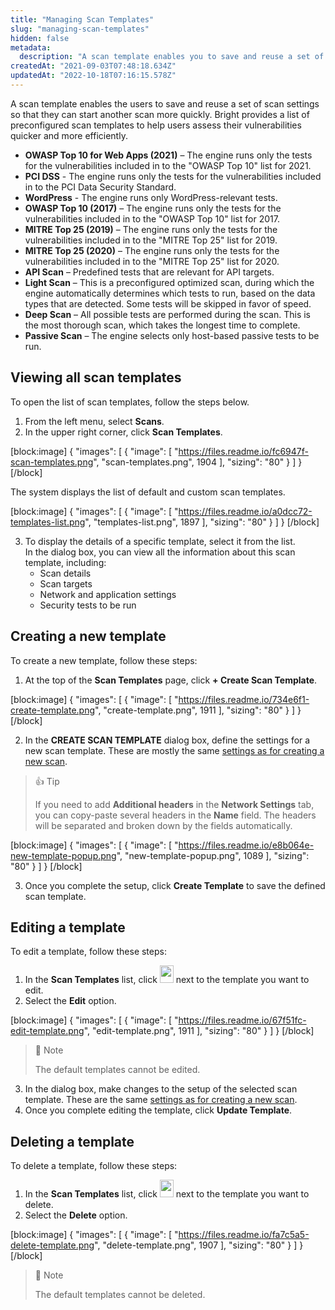 ```yaml
---
title: "Managing Scan Templates"
slug: "managing-scan-templates"
hidden: false
metadata: 
  description: "A scan template enables you to save and reuse a set of scan settings so that you can start another scan more quickly. NeuraLegion provides the following default scan templates"
createdAt: "2021-09-03T07:48:18.634Z"
updatedAt: "2022-10-18T07:16:15.578Z"
---
```

A scan template enables the users to save and reuse a set of scan settings so that they can start another scan more quickly. Bright provides a list of preconfigured scan templates to help users assess their vulnerabilities quicker and more efficiently.

- **OWASP Top 10 for Web Apps (2021)** – The engine runs only the tests for the vulnerabilities included in to the "OWASP Top 10" list for 2021.
- **PCI DSS** - The engine runs only the tests for the vulnerabilities included in to the PCI Data Security Standard.
- **WordPress** - The engine runs only WordPress-relevant tests.
- **OWASP Top 10 (2017)** – The engine runs only the tests for the vulnerabilities included in to the "OWASP Top 10" list for 2017.
- **MITRE Top 25 (2019)** – The engine runs only the tests for the vulnerabilities included in to the "MITRE Top 25" list for 2019.
- **MITRE Top 25 (2020)** – The engine runs only the tests for the vulnerabilities included in to the "MITRE Top 25" list for 2020.
- **API Scan** – Predefined tests that are relevant for API targets.
- **Light Scan** – This is a preconfigured optimized scan, during which the engine automatically determines which tests to run, based on the data types that are detected. Some tests will be skipped in favor of speed.
- **Deep Scan** – All possible tests are performed during the scan. This is the most thorough scan, which takes the longest time to complete.
- **Passive Scan** – The engine selects only host-based passive tests to be run.

## Viewing all scan templates

To open the list of scan templates, follow the steps below.

1. From the left menu, select **Scans**. 
2. In the upper right corner, click **Scan Templates**.

[block:image]
{
  "images": [
    {
      "image": [
        "https://files.readme.io/fc6947f-scan-templates.png",
        "scan-templates.png",
        1904
      ],
      "sizing": "80"
    }
  ]
}
[/block]



The system displays the list of default and custom scan templates.

[block:image]
{
  "images": [
    {
      "image": [
        "https://files.readme.io/a0dcc72-templates-list.png",
        "templates-list.png",
        1897
      ],
      "sizing": "80"
    }
  ]
}
[/block]



3. To display the details of a specific template, select it from the list.  
   In the dialog box, you can view all the information about this scan template, including:
   - Scan details
   - Scan targets
   - Network and application settings
   - Security tests to be run 

## Creating a new template

To create a new template, follow these steps:

1. At the top of the **Scan Templates** page,  click **+ Create Scan Template**.

[block:image]
{
  "images": [
    {
      "image": [
        "https://files.readme.io/734e6f1-create-template.png",
        "create-template.png",
        1911
      ],
      "sizing": "80"
    }
  ]
}
[/block]



2. In the **CREATE SCAN TEMPLATE** dialog box, define the settings for a new scan template. These are mostly the same [settings as for creating a new scan](/docs/creating-a-new-scan). 

> 👍 Tip
> 
> If you need to add **Additional headers** in the **Network Settings** tab, you can copy-paste several headers in the **Name** field. The headers will be separated and broken down by the fields automatically.

[block:image]
{
  "images": [
    {
      "image": [
        "https://files.readme.io/e8b064e-new-template-popup.png",
        "new-template-popup.png",
        1089
      ],
      "sizing": "80"
    }
  ]
}
[/block]



3. Once you complete the setup, click **Create Template** to save the defined scan template.

## Editing a template

To edit a template, follow these steps:

1. In the **Scan Templates** list, click <img src="https://files.readme.io/515ad55-dots-button.png" width="22" height="28"> next to the template you want to edit.
2. Select the **Edit** option.

[block:image]
{
  "images": [
    {
      "image": [
        "https://files.readme.io/67f51fc-edit-template.png",
        "edit-template.png",
        1911
      ],
      "sizing": "80"
    }
  ]
}
[/block]



> 📘 Note
> 
> The default templates cannot be edited.

3. In the dialog box, make changes to the setup of the selected scan template. These are the same [settings as for creating a new scan](/docs/creating-a-new-scan).
4. Once you complete editing the template, click **Update Template**.

## Deleting a template

To delete a template, follow these steps:

1. In the **Scan Templates** list, click <img src="https://files.readme.io/515ad55-dots-button.png" width="22" height="28"> next to the template you want to delete.
2. Select the **Delete** option.

[block:image]
{
  "images": [
    {
      "image": [
        "https://files.readme.io/fa7c5a5-delete-template.png",
        "delete-template.png",
        1907
      ],
      "sizing": "80"
    }
  ]
}
[/block]



> 📘 Note
> 
> The default templates cannot be deleted.